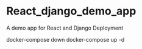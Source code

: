 # React_django_demo_app
A demo app for React and Django Deployment

docker-compose down
docker-compose up -d
